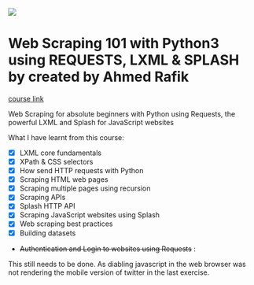 ![](https://www.udemy.com/staticx/udemy/images/v6/logo-coral.svg)

# Web Scraping 101 with Python3 using REQUESTS, LXML &amp; SPLASH by created by Ahmed Rafik

[course link](https://www.udemy.com/course/web-scraping-with-python-using-requests-lxml-splash/)

Web Scraping for absolute beginners with Python using Requests, the powerful LXML and Splash for JavaScript websites

What I have learnt from this course:
- [x] LXML core fundamentals
- [x] XPath & CSS selectors
- [x] How send HTTP requests with Python
- [x] Scraping HTML web pages
- [x] Scraping multiple pages using recursion
- [x] Scraping APIs
- [x] Splash HTTP API
- [x] Scraping JavaScript websites using Splash
- [x] Web scraping best practices
- [x] Building datasets
- ~~Authentication and Login to websites using Requests~~ : 
 
This still needs to be done. As diabling javascript in the web browser was not rendering the mobile version of twitter in the last exercise.

